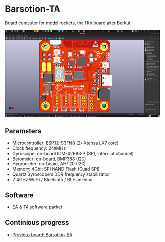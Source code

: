 # Barsotion-TA
Board computer for model rockets, the 11th board after Berkut

![](./Photo/pic1v13.png)
## Parameters
- Microcontroller: ESP32-S3FN8 (2x Xtensa LX7 core)
- Clock frequency: 240MHz
- Gyroscope: on-board ICM-42688-P (SPI, interrupt channel)
- Barometer: on-board, BMP388 (I2C)
- Hygrometer: on-board, AHT20 (I2C)
- Memory: 4Gbit SPI NAND Flash (Quad SPI)
- Quartz Gyroscope's ODR frequency stabilization
- 2.4GHz Wi-Fi / Bluetooth / BLE antenna
## Software
- [EA & TA software packet](https://github.com/Barsy-Barsevich/SindHagku-1)

## Continious progress
- [Previous board: Barsotion-EA](https://github.com/Barsy-Barsevich/Barsotion-EA)

